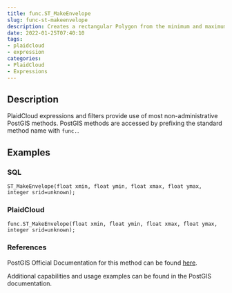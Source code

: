 ```yaml
---
title: func.ST_MakeEnvelope
slug: func-st-makeenvelope
description: Creates a rectangular Polygon from the minimum and maximum values for X and Y
date: 2022-01-25T07:40:10
tags:
- plaidcloud
- expression
categories:
- PlaidCloud
- Expressions
---
```



## Description


PlaidCloud expressions and filters provide use of most non-administrative PostGIS methods. PostGIS methods are accessed by prefixing the standard method name with `func.`.



## Examples


### **SQL**



```
ST_MakeEnvelope(float xmin, float ymin, float xmax, float ymax, integer srid=unknown);
```


### PlaidCloud



```
func.ST_MakeEnvelope(float xmin, float ymin, float xmax, float ymax, integer srid=unknown); 
```


### References


PostGIS Official Documentation for this method can be found [here](https://postgis.net/docs/manual-3.1/ST_MakeEnvelope.html).



Additional capabilities and usage examples can be found in the PostGIS documentation.

